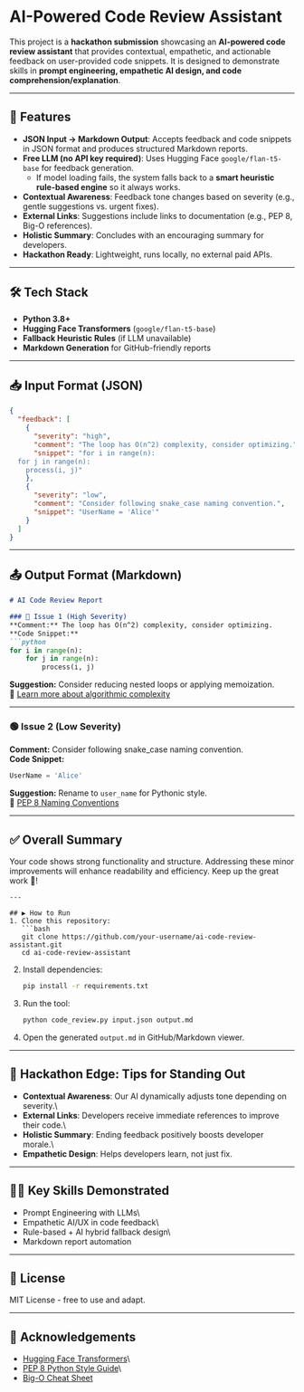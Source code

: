 # AI-Powered Code Review Assistant

This project is a **hackathon submission** showcasing an **AI-powered
code review assistant** that provides contextual, empathetic, and
actionable feedback on user-provided code snippets. It is designed to
demonstrate skills in **prompt engineering, empathetic AI design, and
code comprehension/explanation**.

------------------------------------------------------------------------

## 🚀 Features

-   **JSON Input → Markdown Output**: Accepts feedback and code snippets
    in JSON format and produces structured Markdown reports.
-   **Free LLM (no API key required)**: Uses Hugging Face
    `google/flan-t5-base` for feedback generation.
    -   If model loading fails, the system falls back to a **smart
        heuristic rule-based engine** so it always works.
-   **Contextual Awareness**: Feedback tone changes based on severity
    (e.g., gentle suggestions vs. urgent fixes).
-   **External Links**: Suggestions include links to documentation
    (e.g., PEP 8, Big-O references).
-   **Holistic Summary**: Concludes with an encouraging summary for
    developers.
-   **Hackathon Ready**: Lightweight, runs locally, no external paid
    APIs.

------------------------------------------------------------------------

## 🛠️ Tech Stack

-   **Python 3.8+**
-   **Hugging Face Transformers** (`google/flan-t5-base`)
-   **Fallback Heuristic Rules** (if LLM unavailable)
-   **Markdown Generation** for GitHub-friendly reports

------------------------------------------------------------------------

## 📥 Input Format (JSON)

``` json
{
  "feedback": [
    {
      "severity": "high",
      "comment": "The loop has O(n^2) complexity, consider optimizing.",
      "snippet": "for i in range(n):
  for j in range(n):
    process(i, j)"
    },
    {
      "severity": "low",
      "comment": "Consider following snake_case naming convention.",
      "snippet": "UserName = 'Alice'"
    }
  ]
}
```

------------------------------------------------------------------------

## 📤 Output Format (Markdown)

``` markdown
# AI Code Review Report

### 🔴 Issue 1 (High Severity)
**Comment:** The loop has O(n^2) complexity, consider optimizing.  
**Code Snippet:**
```python
for i in range(n):
    for j in range(n):
        process(i, j)
```

**Suggestion:** Consider reducing nested loops or applying memoization.\
📖 [Learn more about algorithmic
complexity](https://www.bigocheatsheet.com/)

------------------------------------------------------------------------

### 🟢 Issue 2 (Low Severity)

**Comment:** Consider following snake_case naming convention.\
**Code Snippet:**

``` python
UserName = 'Alice'
```

**Suggestion:** Rename to `user_name` for Pythonic style.\
📖 [PEP 8 Naming
Conventions](https://peps.python.org/pep-0008/#naming-conventions)

------------------------------------------------------------------------

## ✅ Overall Summary

Your code shows strong functionality and structure. Addressing these
minor improvements will enhance readability and efficiency. Keep up the
great work 🚀!


    ---

    ## ▶️ How to Run
    1. Clone this repository:
       ```bash
       git clone https://github.com/your-username/ai-code-review-assistant.git
       cd ai-code-review-assistant

2.  Install dependencies:

    ``` bash
    pip install -r requirements.txt
    ```

3.  Run the tool:

    ``` bash
    python code_review.py input.json output.md
    ```

4.  Open the generated `output.md` in GitHub/Markdown viewer.

------------------------------------------------------------------------

## 🎯 Hackathon Edge: Tips for Standing Out

-   **Contextual Awareness**: Our AI dynamically adjusts tone depending
    on severity.\
-   **External Links**: Developers receive immediate references to
    improve their code.\
-   **Holistic Summary**: Ending feedback positively boosts developer
    morale.\
-   **Empathetic Design**: Helps developers learn, not just fix.

------------------------------------------------------------------------

## 👨‍💻 Key Skills Demonstrated

-   Prompt Engineering with LLMs\
-   Empathetic AI/UX in code feedback\
-   Rule-based + AI hybrid fallback design\
-   Markdown report automation

------------------------------------------------------------------------

## 📜 License

MIT License - free to use and adapt.

------------------------------------------------------------------------

## 🙌 Acknowledgements

-   [Hugging Face Transformers](https://huggingface.co/transformers/)\
-   [PEP 8 Python Style Guide](https://peps.python.org/pep-0008/)\
-   [Big-O Cheat Sheet](https://www.bigocheatsheet.com/)
